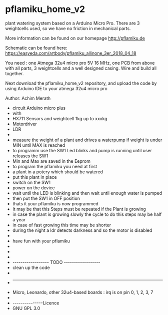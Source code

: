 # pflamiku_home_v2
plant watering system based on a Arduino Micro Pro.
There are 3 weightcells used, so we have no friction in mechanical parts.

More information can be found on our homepage http://pflamiku.de

Schematic can be found here:
https://easyeda.com/artbody/pflamiku_allinone_3er_2018_04_18

You need : one Atmega 32u4 micro pro 5V 16 MHz, one PCB from above with all parts,  3 weightcells and a well designed casing. Wire and build all together.

Next download the pflamiku_home_v2 repository, and upload the code by using Arduino IDE to your atmega 32u4 micro pro

Author: Achim Merath

* circuit Arduino micro plus
 * with 
 * HX711 Sensors and weightcell 1kg up to xxxkg
 * Motordriver 
 * LDR 
 * 
 * measure the weight of a plant and drives a waterpump if weight is under MIN until MAX is reached
 * to programm use the SW1 Led blinks and pump is running until user releases the SW1
 * Min and Max are saved in the Eeprom
 * to program the pflamiku you need at first 
 * a plant in a potery which should be watered
 * put this plant in place
 * switch on the SW1 
 * power on the device
 * wait until the LED is blinking and then wait until enough water is pumped
 * then put the SW1 in OFF position 
 * thats it your pflamiku is now programmed
 * It may be that this Steps must be repeated if the Plant is growing
 * in case the plant is growing slowly the cycle to do this steps may be half a year
 * in case of fast growing this time may be shorter
 * during the night a ldr detects darkness and so the motor is disabled
 * 
 * have fun with your pflamiku
 * 
 * 
 * 
 * ------------------ TODO ------------------
 * clean up the code
 * 
 * ------------------------------------------
 * Micro, Leonardo, other 32u4-based boards : irq is on pin 0, 1, 2, 3, 7
 * 
 * ---------------Licence
 * GNU GPL 3.0
